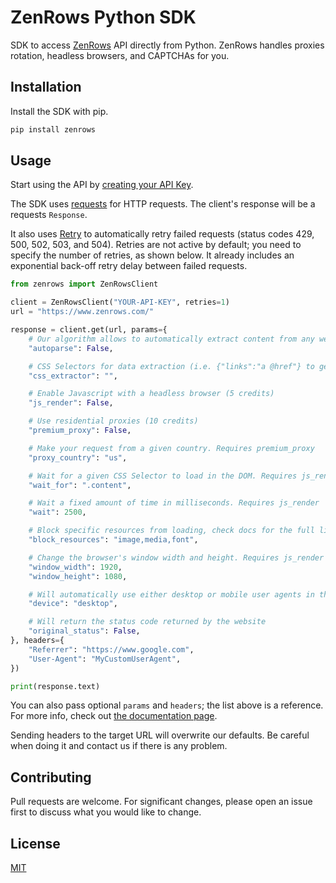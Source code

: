 # ZenRows Python SDK
SDK to access [ZenRows](https://www.zenrows.com/) API directly from Python. ZenRows handles proxies rotation, headless browsers, and CAPTCHAs for you.

## Installation
Install the SDK with pip.

```bash
pip install zenrows
```

## Usage
Start using the API by [creating your API Key](https://www.zenrows.com/register?p=free).

The SDK uses [requests](https://docs.python-requests.org/) for HTTP requests. The client's response will be a requests `Response`.

It also uses [Retry](https://urllib3.readthedocs.io/en/latest/reference/urllib3.util.html) to automatically retry failed requests (status codes 429, 500, 502, 503, and 504). Retries are not active by default; you need to specify the number of retries, as shown below. It already includes an exponential back-off retry delay between failed requests.

```python
from zenrows import ZenRowsClient

client = ZenRowsClient("YOUR-API-KEY", retries=1)
url = "https://www.zenrows.com/"

response = client.get(url, params={
    # Our algorithm allows to automatically extract content from any website
    "autoparse": False,

    # CSS Selectors for data extraction (i.e. {"links":"a @href"} to get href attributes from links)
    "css_extractor": "",

    # Enable Javascript with a headless browser (5 credits)
    "js_render": False,

    # Use residential proxies (10 credits)
    "premium_proxy": False,

    # Make your request from a given country. Requires premium_proxy
    "proxy_country": "us",

    # Wait for a given CSS Selector to load in the DOM. Requires js_render
    "wait_for": ".content",

    # Wait a fixed amount of time in milliseconds. Requires js_render
    "wait": 2500,

    # Block specific resources from loading, check docs for the full list. Requires js_render
    "block_resources": "image,media,font",

    # Change the browser's window width and height. Requires js_render
    "window_width": 1920,
    "window_height": 1080,

    # Will automatically use either desktop or mobile user agents in the headers
    "device": "desktop",

    # Will return the status code returned by the website
    "original_status": False,
}, headers={
    "Referrer": "https://www.google.com",
    "User-Agent": "MyCustomUserAgent",
})

print(response.text)
```

You can also pass optional `params` and `headers`; the list above is a reference. For more info, check out [the documentation page](https://www.zenrows.com/documentation).

Sending headers to the target URL will overwrite our defaults. Be careful when doing it and contact us if there is any problem.

## Contributing
Pull requests are welcome. For significant changes, please open an issue first to discuss what you would like to change.

## License
[MIT](./LICENSE)
